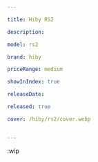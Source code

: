 ```yaml
---

title: Hiby RS2

description: 

model: rs2

brand: hiby

priceRange: medium

showInIndex: true

releaseDate: 

released: true

cover: /hiby/rs2/cover.webp


---
```


:wip